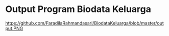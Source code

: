 # Output Program Biodata Keluarga
https://github.com/FaradilaRahmandasari/BiodataKeluarga/blob/master/output.PNG
